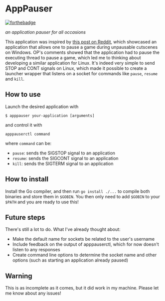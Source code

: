 # AppPauser

[![forthebadge](https://forthebadge.com/images/badges/oooo-kill-em.svg)](https://forthebadge.com)

*an application pauser for all occasions*

This application was inspired by [this post on Reddit](https://www.reddit.com/r/pcgaming/comments/e7ftzr/unpausable_cutscenes_i_made_a_windows_application/), which showcased an application that allows one to pause a game during unpausable cutscenes on Windows. 
OP's comments showed that the application had to pause the executing thread to pause a game, which led me to thinking about developing a similar application for Linux. 
It's indeed very simple to send STOP and CONT signals on Linux, which made it possible to create a launcher wrapper that listens on a socket for commands like `pause`, `resume` and `kill`.

## How to use

Launch the desired application with 

```shell
$ apppauser your-application [arguments]
```

and control it with

```shell
apppauserctl command
```

where `command` can be:

* `pause`: sends the SIGSTOP signal to an application
* `resume`: sends the SIGCONT signal to an application
* `kill`: sends the SIGTERM signal to an application

## How to install

Install the Go compiler, and then run `go install ./...` to compile both binaries and store them in `$GOBIN`. 
You then only need to add `$GOBIN` to your `$PATH` and you are ready to use this!

## Future steps

There's still a lot to do. What I've already thought about:

* Make the default name for sockets be related to the user's username
* Include feedback on the output of apppauserctl, which for now doesn't listen to any responses
* Create command line options to determine the socket name and other options (such as starting an application already paused)

## Warning

This is as incomplete as it comes, but it did work in my machine. Please let me know about any issues!
